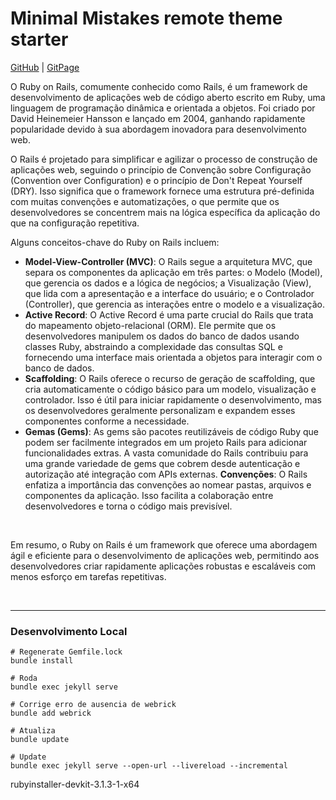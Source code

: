 # Minimal Mistakes remote theme starter

[GitHub](https://github.com/michelmetran/michelmetran.github.io) |
[GitPage](https://michelmetran.github.io/)

O Ruby on Rails, comumente conhecido como Rails, é um framework de desenvolvimento de aplicações web de código aberto escrito em Ruby, uma linguagem de programação dinâmica e orientada a objetos. Foi criado por David Heinemeier Hansson e lançado em 2004, ganhando rapidamente popularidade devido à sua abordagem inovadora para desenvolvimento web.

O Rails é projetado para simplificar e agilizar o processo de construção de aplicações web, seguindo o princípio de Convenção sobre Configuração (Convention over Configuration) e o princípio de Don't Repeat Yourself (DRY). Isso significa que o framework fornece uma estrutura pré-definida com muitas convenções e automatizações, o que permite que os desenvolvedores se concentrem mais na lógica específica da aplicação do que na configuração repetitiva.

Alguns conceitos-chave do Ruby on Rails incluem:

- **Model-View-Controller (MVC)**: O Rails segue a arquitetura MVC, que separa os componentes da aplicação em três partes: o Modelo (Model), que gerencia os dados e a lógica de negócios; a Visualização (View), que lida com a apresentação e a interface do usuário; e o Controlador (Controller), que gerencia as interações entre o modelo e a visualização.
- **Active Record**: O Active Record é uma parte crucial do Rails que trata do mapeamento objeto-relacional (ORM). Ele permite que os desenvolvedores manipulem os dados do banco de dados usando classes Ruby, abstraindo a complexidade das consultas SQL e fornecendo uma interface mais orientada a objetos para interagir com o banco de dados.
- **Scaffolding**: O Rails oferece o recurso de geração de scaffolding, que cria automaticamente o código básico para um modelo, visualização e controlador. Isso é útil para iniciar rapidamente o desenvolvimento, mas os desenvolvedores geralmente personalizam e expandem esses componentes conforme a necessidade.
- **Gemas (Gems)**: As gems são pacotes reutilizáveis de código Ruby que podem ser facilmente integrados em um projeto Rails para adicionar funcionalidades extras. A vasta comunidade do Rails contribuiu para uma grande variedade de gems que cobrem desde autenticação e autorização até integração com APIs externas.
  **Convenções**: O Rails enfatiza a importância das convenções ao nomear pastas, arquivos e componentes da aplicação. Isso facilita a colaboração entre desenvolvedores e torna o código mais previsível.

<br>

Em resumo, o Ruby on Rails é um framework que oferece uma abordagem ágil e eficiente para o desenvolvimento de aplicações web, permitindo aos desenvolvedores criar rapidamente aplicações robustas e escaláveis com menos esforço em tarefas repetitivas.

<br>

---

### Desenvolvimento Local

```shell
# Regenerate Gemfile.lock
bundle install

# Roda
bundle exec jekyll serve

# Corrige erro de ausencia de webrick
bundle add webrick

# Atualiza
bundle update

# Update
bundle exec jekyll serve --open-url --livereload --incremental
```

rubyinstaller-devkit-3.1.3-1-x64
